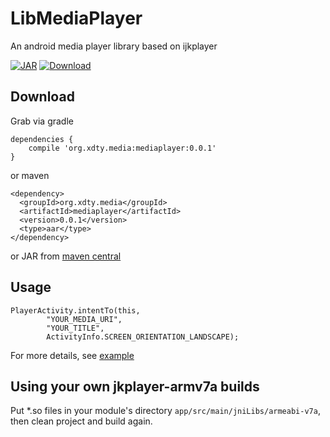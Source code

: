 # LibMediaPlayer
An android media player library based on ijkplayer

[![JAR](https://img.shields.io/maven-central/v/org.xdty.media/mediaplayer.svg)](http://central.maven.org/maven2/org/xdty/media/mediaplayer/)
[ ![Download](https://api.bintray.com/packages/xdtianyu/maven/mediaplayer/images/download.svg) ](https://bintray.com/xdtianyu/maven/mediaplayer/_latestVersion)

## Download

Grab via gradle

```
dependencies {
    compile 'org.xdty.media:mediaplayer:0.0.1'
}
```

or maven

```
<dependency>
  <groupId>org.xdty.media</groupId>
  <artifactId>mediaplayer</artifactId>
  <version>0.0.1</version>
  <type>aar</type>
</dependency>
```

or JAR from [maven central](http://central.maven.org/maven2/org/xdty/media/mediaplayer/)

## Usage

```
PlayerActivity.intentTo(this,
        "YOUR_MEDIA_URI",
        "YOUR_TITLE",
        ActivityInfo.SCREEN_ORIENTATION_LANDSCAPE);
```

For more details, see [example](https://github.com/xdtianyu/LibMediaPlayer/tree/master/example)

## Using your own jkplayer-armv7a builds

Put *.so files in your module's directory `app/src/main/jniLibs/armeabi-v7a`, then clean project and build again.


